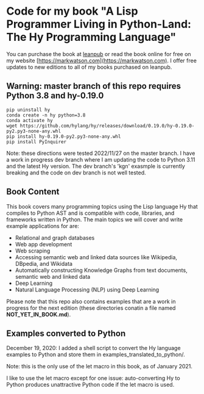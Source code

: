 # Code for my book "A Lisp Programmer Living in Python-Land: The Hy Programming Language"


You can purchase the book at [leanpub](https://leanpub.com/hy-lisp-python) or read the book online for free on my website [https://markwatson.com](https://markwatson.com). I offer free updates to new editions to all of my books purchased on leanpub.

## Warning: master branch of this repo requires Python 3.8 and hy-0.19.0

    pip uninstall hy
    conda create -n hy python=3.8
    conda activate hy
    wget https://github.com/hylang/hy/releases/download/0.19.0/hy-0.19.0-py2.py3-none-any.whl
    pip install hy-0.19.0-py2.py3-none-any.whl
    pip install PyInquirer

Note: these directions were tested 2022/11/27 on the master branch. I have a work in progress dev branch where I am updating the code to Python 3.11 and the latest Hy version. The dev branch's 'kgn' exasmple is currently breaking and the code on dev branch is not well tested.

## Book Content

This book covers many programming topics using the Lisp language Hy that compiles to Python AST and is compatible with code, libraries, and frameworks written in Python. The main topics we will cover and write example applications for are:

- Relational and graph databases
- Web app development
- Web scraping
- Accessing semantic web and linked data sources like Wikipedia, DBpedia, and Wikidata
- Automatically constructing Knowledge Graphs from text documents, semantic web and linked
data
- Deep Learning
- Natural Language Processing (NLP) using Deep Learning

Please note that this repo also contains examples that are a work in progress for the next edition (these directories conatin a file named **NOT_YET_IN_BOOK.md**).

## Examples converted to Python

December 19, 2020: I added a shell script to convert the Hy language examples to Python and store them in examples_translated_to_python/.

Note: this is the only use of the let macro in this book, as of January 2021.

I like to use the let macro except for one issue: auto-converting Hy to Python produces
unattractive Python code if the let macro is used.


